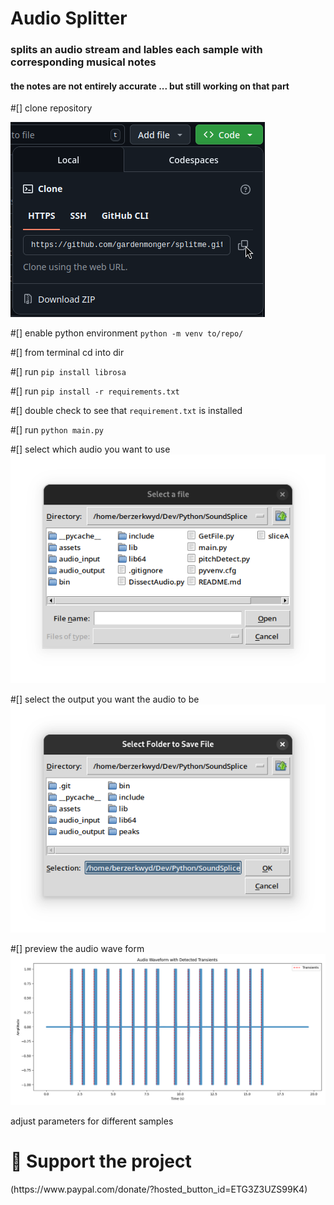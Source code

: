 <h1>Audio Splitter</h1>
<h3>splits an audio stream and lables each sample with corresponding musical notes</h3>
<h4>the notes are not entirely accurate ... but still working on that part</h4>

#[] clone repository

![screenshot](assets/cloneRepo.png)

#[] enable python environment `python -m venv to/repo/`

#[] from terminal cd into dir 

#[] run `pip install librosa`

#[] run `pip install -r requirements.txt`

#[] double check to see that `requirement.txt` is installed 

#[] run `python main.py`

#[] select which audio you want to use ![screenshot](assets/chooseAudio.png)

#[] select the output you want the audio to be ![screenshot](assets/outputAudio.png)

#[] preview the audio wave form ![screenshot](assets/audioWaveForm.png)

adjust parameters for different samples


<h1>💖 Support the project</h1>
(https://www.paypal.com/donate/?hosted_button_id=ETG3Z3UZS99K4)
